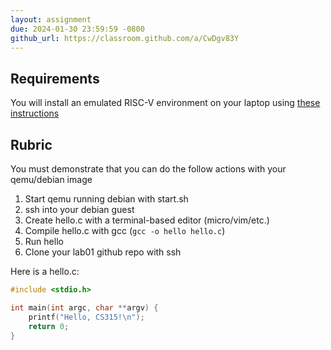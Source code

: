 ```yaml
---
layout: assignment
due: 2024-01-30 23:59:59 -0800
github_url: https://classroom.github.com/a/CwDgv83Y
---
```


## Requirements

You will install an emulated RISC-V environment on your laptop using [these instructions](https://github.com/usfca-cs-tools/docs/blob/main/risc-v-setup.md)

## Rubric

You must demonstrate that you can do the follow actions with your qemu/debian image
1. Start qemu running debian with start.sh
1. ssh into your debian guest
1. Create hello.c with a terminal-based editor (micro/vim/etc.)
1. Compile hello.c with gcc (`gcc -o hello hello.c`)
1. Run hello
1. Clone your lab01 github repo with ssh

Here is a hello.c:

```c
#include <stdio.h>

int main(int argc, char **argv) {
    printf("Hello, CS315!\n");
    return 0;
}
```
